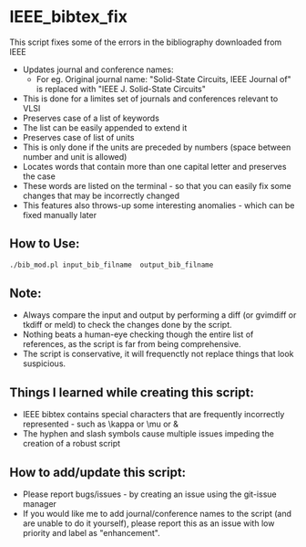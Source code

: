 IEEE_bibtex_fix
===============

This script fixes some of the errors in the bibliography downloaded from IEEE
* Updates journal and conference names:
  * For eg. Original journal name: "Solid-State Circuits, IEEE Journal of" is replaced with "IEEE J. Solid-State Circuits"
 * This is done for a limites set of journals and conferences relevant to VLSI
* Preserves case of a list of keywords
 * The list can be easily appended to extend it
* Preserves case of list of units
 * This is only done if the units are preceded by numbers (space between number and unit is allowed)
* Locates words that contain more than one capital letter and preserves the case
 * These words are listed on the terminal - so that you can easily fix some changes that may be incorrectly changed
 * This features also throws-up some interesting anomalies - which can be fixed manually later


How to Use:
-----------
```sh
./bib_mod.pl input_bib_filname  output_bib_filname
```

Note:
----
* Always compare the input and output by performing a diff (or gvimdiff or tkdiff or meld) to check the changes done by the script.
* Nothing beats a human-eye checking though the entire list of references, as the script is far from being comprehensive.
* The script is conservative, it will frequenctly not replace things that look suspicious.

Things I learned while creating this script:
--------------------------------------------
* IEEE bibtex contains special characters that are frequently incorrectly represented - such as \kappa or \mu or \&
* The hyphen and slash symbols cause multiple issues impeding the creation of a robust script



How to add/update this script:
------------------------------
* Please report bugs/issues - by creating an issue using the git-issue manager
* If you would like me to add journal/conference names to the script (and are unable to do it yourself), please report this as an issue with low priority and label as "enhancement".        
